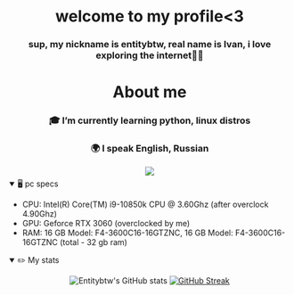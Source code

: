 <h1 align="center">welcome to my profile<3</h1>
<h3 align="center">sup, my nickname is entitybtw, real name is Ivan, i love exploring the internet👨‍💻</h3>
<h1 align="center">About me</h1>
<h3 align="center">🎓 I’m currently learning python, linux distros</h3>
<h3 align="center">🌍 I speak English, Russian</h3>
<div align="center">
<a href="https://steamcommunity.com/id/entitybtw" target="_blank">
    <img src="https://img.shields.io/badge/Steam-171A21?style=for-the-badge&logo=steam&logoColor=white" style="margin-bottom: 5px;"/>
</a>
</div>
<details open>
  <summary>🖥️ pc specs</summary>
  
  - CPU: Intel(R) Core(TM) i9-10850k CPU @ 3.60Ghz (after overclock 4.90Ghz)
  - GPU: Geforce RTX 3060 (overclocked by me)
  - RAM: 16 GB Model: F4-3600C16-16GTZNC, 16 GB Model: F4-3600C16-16GTZNC (total - 32 gb ram)
    
<details open>
  <summary>✏️ My stats</summary>
<div align="center">
    
![Entitybtw's GitHub stats](https://github-readme-stats.vercel.app/api?username=entitybtw&theme=gruvbox&show_icons=true)
[![GitHub Streak](http://github-readme-streak-stats.herokuapp.com?user=entitybtw&theme=gruvbox)](https://git.io/streak-stats)

</div>


